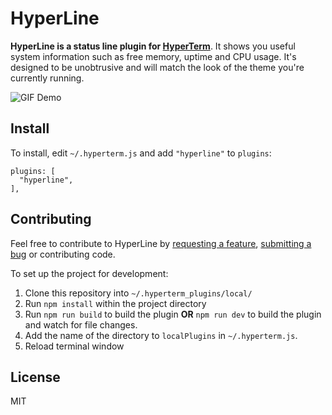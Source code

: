 HyperLine
=========

**HyperLine is a status line plugin for [HyperTerm](https://hyperterm.org/)**. It shows you useful system information such as free memory, uptime and CPU usage. It's designed to be unobtrusive and will match the look of the theme you're currently running.

![GIF Demo](https://cloud.githubusercontent.com/assets/6755555/17756124/db619850-6492-11e6-92c0-477e00025b70.gif)

## Install

To install, edit `~/.hyperterm.js` and add `"hyperline"` to `plugins`:

```
plugins: [                                                                                               
  "hyperline",                                                                                           
],   
```

## Contributing

Feel free to contribute to HyperLine by [requesting a feature](https://github.com/NickTikhonov/hyperterm-hyperline/issues/new), [submitting a bug](https://github.com/NickTikhonov/hyperterm-hyperline/issues/new) or contributing code.

To set up the project for development:

1. Clone this repository into `~/.hyperterm_plugins/local/`
2. Run `npm install` within the project directory
3. Run `npm run build` to build the plugin **OR** `npm run dev` to build the plugin and watch for file changes.
4. Add the name of the directory to `localPlugins` in `~/.hyperterm.js`.
5. Reload terminal window

## License

MIT
